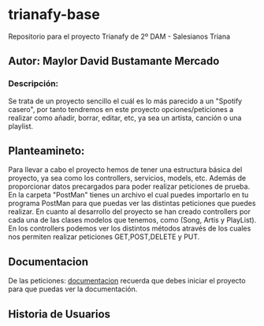 # trianafy-base
Repositorio para el proyecto Trianafy de 2º DAM - Salesianos Triana<br>
## Autor: Maylor David Bustamante Mercado<br>
### Descripción:<br>
Se trata de un proyecto sencillo el cuál es lo más parecido a un "Spotify casero", por tanto tendremos en este proyecto opciones/peticiones a realizar como añadir, borrar, editar, etc, ya sea un artista, canción o una playlist.<br>
## Planteamineto:<br>
Para llevar a cabo el proyecto hemos de tener una estructura básica del proyecto, ya sea como los controllers, servicios, models, etc. Además de proporcionar datos precargados para poder realizar peticiones de prueba. En la carpeta "PostMan" tienes un archivo el cual puedes importarlo en tu programa PostMan para que puedas ver las distintas peticiones que puedes realizar. En cuanto al desarrollo del proyecto se han creado controllers por cada una de las clases modelos que tenemos, como (Song, Artis y PlayList). En los controllers podemos ver los distintos métodos através de los cuales nos permiten realizar peticiones GET,POST,DELETE y PUT.<br>
## Documentacion<br>
De las peticiones: [documentacion](http://localhost:8080/swagger-ui/index.html#/) recuerda que debes iniciar el proyecto para que puedas ver la documentación.

## Historia de Usuarios
